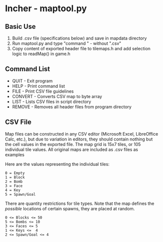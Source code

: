 # Incher - maptool.py

## Basic Use
1. Build .csv file (specifications below) and save in mapdata directory
2. Run maptool.py and type "command <FILENAME>" - without ".csv"
3. Copy content of exported header file to tilemaps.h and add selection logic to readMap() in game.h

## Command List
- QUIT - Exit program
- HELP - Print command list
- FILE - Print CSV file guidelines
- CONVERT <MAPNAME> - Converts CSV map to byte array
- LIST - Lists CSV files in script directory
- REMOVE - Removes all header files from program directory

## CSV File
Map files can be constructed in any CSV editor (Microsoft Excel, LibreOffice Calc, etc.), but due to variation in editors, they should contain nothing but the cell values in the exported file. The map grid is 15x7 tiles, or 105 individual tile values. All original maps are included as .csv files as examples

Here are the values representing the individual tiles:

    0 = Empty
    1 = Block
    2 = Bomb
    3 = Face
    4 = Key
    5 = Spawn/Goal

There are quantity restrictions for tile types. Note that the map defines the *possible* locations of certain spawns, they are placed at random.

    0 <= Blocks <= 50
    5 <= Bombs <= 10
    3 <= Faces <= 5
    1 <= Keys <=  4
    2 <= Spawn/Goal <= 4
